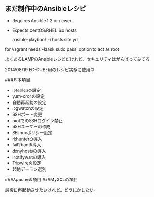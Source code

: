 ## まだ制作中のAnsibleレシピ

- Requires Ansible 1.2 or newer
- Expects CentOS/RHEL 6.x hosts

  ansible-playbook -i hosts site.yml

for vagrant needs -k(ask sudo pass) option to act as root

よくあるLAMPのAnsibleレシピだけれど、セキュリティはがんばってみてる

2014/08/19 EC-CUBE用のレシピ実験に使用中

###基本項目
- iptablesの設定
- yum-cronの設定
- 自動再起動の設定
- logwatchの設定
- SSHポート変更
- rootでのSSHログイン禁止
- SSHユーザーの作成
- SElinuxポリシー設定
- rkhunterの導入
- fail2banの導入
- denyhostsの導入
- inotifywaitの導入
- Tripwireの設定
- 起動デーモン選別

###Apacheの項目
###MySQLの項目

最後に再起動させたいけれど。どうにかしたい。
